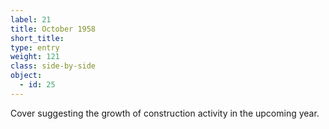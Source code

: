 ```yaml
---
label: 21
title: October 1958
short_title:
type: entry
weight: 121
class: side-by-side
object:
  - id: 25
---
```


Cover suggesting the growth of construction activity in the upcoming year.
